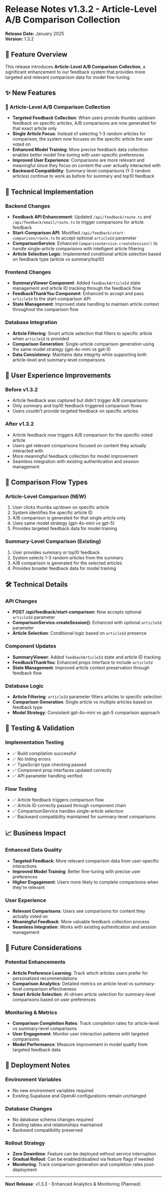 # Release Notes v1.3.2 - Article-Level A/B Comparison Collection

**Release Date:** January 2025  
**Version:** 1.3.2

## 🎯 Feature Overview

This release introduces **Article-Level A/B Comparison Collection**, a significant enhancement to our feedback system that provides more targeted and relevant comparison data for model fine-tuning.

## ✨ New Features

### 🎯 Article-Level A/B Comparison Collection
- **Targeted Feedback Collection**: When users provide thumbs up/down feedback on specific articles, A/B comparisons are now generated for that exact article only
- **Single Article Focus**: Instead of selecting 1-3 random articles for comparison, the system now focuses on the specific article the user voted on
- **Enhanced Model Training**: More precise feedback data collection enables better model fine-tuning with user-specific preferences
- **Improved User Experience**: Comparisons are more relevant and meaningful since they focus on content the user actually interacted with
- **Backward Compatibility**: Summary-level comparisons (1-3 random articles) continue to work as before for summary and top10 feedback

## 🔧 Technical Implementation

### Backend Changes
- **Feedback API Enhancement**: Updated `/api/feedback/route.ts` and `/api/feedback/email/route.ts` to trigger comparisons for article feedback
- **Start-Comparison API**: Modified `/api/feedback/start-comparison/route.ts` to accept optional `articleId` parameter
- **ComparisonService**: Enhanced `ComparisonService.createSession()` to handle single-article comparisons with intelligent article filtering
- **Article Selection Logic**: Implemented conditional article selection based on feedback type (article vs summary/top10)

### Frontend Changes
- **SummaryViewer Component**: Added `feedbackArticleId` state management and article ID tracking through the feedback flow
- **FeedbackThankYou Component**: Enhanced to accept and pass `articleId` to the start-comparison API
- **State Management**: Improved state handling to maintain article context throughout the comparison flow

### Database Integration
- **Article Filtering**: Smart article selection that filters to specific article when `articleId` is provided
- **Comparison Generation**: Single-article comparison generation using the same model strategy (gpt-4o-mini vs gpt-5)
- **Data Consistency**: Maintains data integrity while supporting both article-level and summary-level comparisons

## 🚀 User Experience Improvements

### Before v1.3.2
- Article feedback was captured but didn't trigger A/B comparisons
- Only summary and top10 feedback triggered comparison flows
- Users couldn't provide targeted feedback on specific articles

### After v1.3.2
- Article feedback now triggers A/B comparison for the specific voted article
- Users get relevant comparisons focused on content they actually interacted with
- More meaningful feedback collection for model improvement
- Seamless integration with existing authentication and session management

## 🔄 Comparison Flow Types

### Article-Level Comparison (NEW)
1. User clicks thumbs up/down on specific article
2. System identifies the specific article ID
3. A/B comparison is generated for that single article only
4. Uses same model strategy (gpt-4o-mini vs gpt-5)
5. Provides targeted feedback data for model training

### Summary-Level Comparison (Existing)
1. User provides summary or top10 feedback
2. System selects 1-3 random articles from the summary
3. A/B comparison is generated for the selected articles
4. Provides broader feedback data for model training

## 🛠️ Technical Details

### API Changes
- **POST /api/feedback/start-comparison**: Now accepts optional `articleId` parameter
- **ComparisonService.createSession()**: Enhanced with optional `articleId` parameter
- **Article Selection**: Conditional logic based on `articleId` presence

### Component Updates
- **SummaryViewer**: Added `feedbackArticleId` state and article ID tracking
- **FeedbackThankYou**: Enhanced props interface to include `articleId`
- **State Management**: Improved article context preservation through feedback flow

### Database Logic
- **Article Filtering**: `articleId` parameter filters articles to specific selection
- **Comparison Generation**: Single article vs multiple articles based on feedback type
- **Model Strategy**: Consistent gpt-4o-mini vs gpt-5 comparison approach

## 🧪 Testing & Validation

### Implementation Testing
- ✅ Build compilation successful
- ✅ No linting errors
- ✅ TypeScript type checking passed
- ✅ Component prop interfaces updated correctly
- ✅ API parameter handling verified

### Flow Testing
- ✅ Article feedback triggers comparison flow
- ✅ Article ID correctly passed through component chain
- ✅ ComparisonService handles single-article selection
- ✅ Backward compatibility maintained for summary-level comparisons

## 📈 Business Impact

### Enhanced Data Quality
- **Targeted Feedback**: More relevant comparison data from user-specific interactions
- **Improved Model Training**: Better fine-tuning with precise user preferences
- **Higher Engagement**: Users more likely to complete comparisons when they're relevant

### User Experience
- **Relevant Comparisons**: Users see comparisons for content they actually voted on
- **Meaningful Feedback**: More valuable feedback collection process
- **Seamless Integration**: Works with existing authentication and session management

## 🔮 Future Considerations

### Potential Enhancements
- **Article Preference Learning**: Track which articles users prefer for personalized recommendations
- **Comparison Analytics**: Detailed metrics on article-level vs summary-level comparison effectiveness
- **Smart Article Selection**: AI-driven article selection for summary-level comparisons based on user preferences

### Monitoring & Metrics
- **Comparison Completion Rates**: Track completion rates for article-level vs summary-level comparisons
- **User Engagement**: Monitor user interaction patterns with targeted comparisons
- **Model Performance**: Measure improvement in model quality from targeted feedback data

## 🚀 Deployment Notes

### Environment Variables
- No new environment variables required
- Existing Supabase and OpenAI configurations remain unchanged

### Database Changes
- No database schema changes required
- Existing tables and relationships maintained
- Backward compatibility preserved

### Rollout Strategy
- **Zero Downtime**: Feature can be deployed without service interruption
- **Gradual Rollout**: Can be enabled/disabled via feature flags if needed
- **Monitoring**: Track comparison generation and completion rates post-deployment

---

**Next Release**: v1.3.3 - Enhanced Analytics & Monitoring (Planned)
